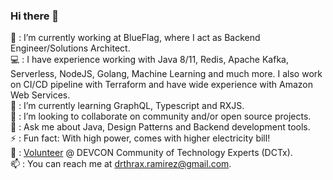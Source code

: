 ### Hi there 👋

💼 : I’m currently working at BlueFlag, where I act as Backend Engineer/Solutions Architect.  
💻 : I have experience working with Java 8/11, Redis, Apache Kafka, Serverless, NodeJS, Golang, Machine Learning and much more. I also work on CI/CD pipeline with Terraform and have wide experience with Amazon Web Services.  
🌱 : I’m currently learning GraphQL, Typescript and RXJS.  
👯 : I’m looking to collaborate on community and/or open source projects.  
💬 : Ask me about Java, Design Patterns and Backend development tools.  
⚡ : Fun fact: With high power, comes with higher electricity bill!  
👋 : [Volunteer](https://dctx.ph/volunteer/david-ramirez/) @ DEVCON Community of Technology Experts (DCTx).  
📫 : You can reach me at drthrax.ramirez@gmail.com.
